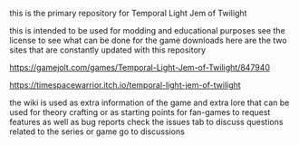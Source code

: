 this is the primary repository for Temporal Light Jem of Twilight

this is intended to be used for modding and educational purposes see the license to see what can be done
for the game downloads here are the two sites that are constantly updated with this repository

https://gamejolt.com/games/Temporal-Light-Jem-of-Twilight/847940

https://timespacewarrior.itch.io/temporal-light-jem-of-twilight

the wiki is used as extra information of the game and extra lore that can be used for theory crafting or as starting points for fan-games
to request features as well as bug reports check the issues tab
to discuss questions related to the series or game go to discussions
